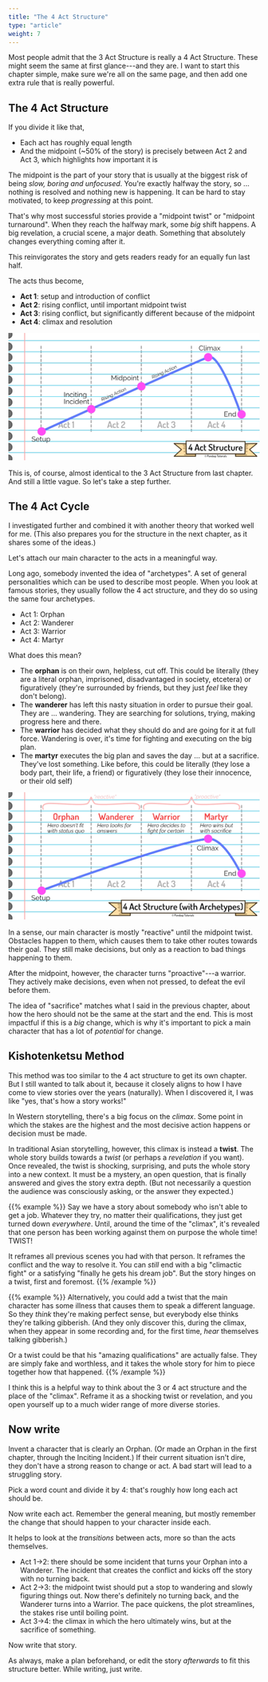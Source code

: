```yaml
---
title: "The 4 Act Structure"
type: "article"
weight: 7
---
```


Most people admit that the 3 Act Structure is really a 4 Act Structure. These might seem the same at first glance---and they are. I want to start this chapter simple, make sure we're all on the same page, and then add one extra rule that is really powerful.

## The 4 Act Structure

If you divide it like that, 

* Each act has roughly equal length
* And the midpoint (~50% of the story) is precisely between Act 2 and Act 3, which highlights how important it is

The midpoint is the part of your story that is usually at the biggest risk of being _slow, boring and unfocused_. You're exactly halfway the story, so ... nothing is resolved and nothing new is happening. It can be hard to stay motivated, to keep _progressing_ at this point.

That's why most successful stories provide a "midpoint twist" or "midpoint turnaround". When they reach the halfway mark, some _big_ shift happens. A big revelation, a crucial scene, a major death. Something that absolutely changes everything coming after it.

This reinvigorates the story and gets readers ready for an equally fun last half.

The acts thus become,

* **Act 1**: setup and introduction of conflict
* **Act 2**: rising conflict, until important midpoint twist
* **Act 3**: rising conflict, but significantly different because of the midpoint
* **Act 4**: climax and resolution

![Visualization of the (simple) 4 Act Structure for storytelling.](four_act_structure.webp)

This is, of course, almost identical to the 3 Act Structure from last chapter. And still a little vague. So let's take a step further.

## The 4 Act Cycle

I investigated further and combined it with another theory that worked well for me. (This also prepares you for the structure in the next chapter, as it shares some of the ideas.)

Let's attach our main character to the acts in a meaningful way.

Long ago, somebody invented the idea of "archetypes". A set of general personalities which can be used to describe most people. When you look at famous stories, they usually follow the 4 act structure, and they do so using the same four archetypes.

* Act 1: Orphan
* Act 2: Wanderer
* Act 3: Warrior
* Act 4: Martyr

What does this mean?

* The **orphan** is on their own, helpless, cut off. This could be literally (they are a literal orphan, imprisoned, disadvantaged in society, etcetera) or figuratively (they're surrounded by friends, but they just _feel_ like they don't belong).
* The **wanderer** has left this nasty situation in order to pursue their goal. They are ... wandering. They are searching for solutions, trying, making progress here and there.
* The **warrior** has decided what they should do and are going for it at full force. Wandering is over, it's time for fighting and executing on the big plan.
* The **martyr** executes the big plan and saves the day ... but at a sacrifice. They've lost something. Like before, this could be literally (they lose a body part, their life, a friend) or figuratively (they lose their innocence, or their old self)

![Visualization of the 4 Act Structure using archetypes to describe how the character changes.](four_act_structure_advanced.webp)

In a sense, our main character is mostly "reactive" until the midpoint twist. Obstacles happen to them, which causes them to take other routes towards their goal. They still make decisions, but only as a reaction to bad things happening to them.

After the midpoint, however, the character turns "proactive"---a warrior. They actively make decisions, even when not pressed, to defeat the evil before them.

The idea of "sacrifice" matches what I said in the previous chapter, about how the hero should not be the same at the start and the end. This is most impactful if this is a _big_ change, which is why it's important to pick a main character that has a lot of _potential_ for change.

## Kishotenketsu Method

This method was too similar to the 4 act structure to get its own chapter. But I still wanted to talk about it, because it closely aligns to how I have come to view stories over the years (naturally). When I discovered it, I was like "yes, that's how a story works!"

In Western storytelling, there's a big focus on the _climax_. Some point in which the stakes are the highest and the most decisive action happens or decision must be made.

In traditional Asian storytelling, however, this climax is instead a **twist**. The whole story builds towards a _twist_ (or perhaps a _revelation_ if you want). Once revealed, the twist is shocking, surprising, and puts the whole story into a new context. It must be a mystery, an open question, that is finally answered and gives the story extra depth. (But not necessarily a question the audience was consciously asking, or the answer they expected.)

{{% example %}}
Say we have a story about somebody who isn't able to get a job. Whatever they try, no matter their qualifications, they just get turned down _everywhere_. Until, around the time of the "climax", it's revealed that one person has been working against them on purpose the whole time! TWIST!

It reframes all previous scenes you had with that person. It reframes the conflict and the way to resolve it. You can _still_ end with a big "climactic fight" or a satisfying "finally he gets his dream job". But the story hinges on a twist, first and foremost.
{{% /example %}}

{{% example %}}
Alternatively, you could add a twist that the main character has some illness that causes them to speak a different language. So they _think_ they're making perfect sense, but everybody else thinks they're talking gibberish. (And they only discover this, during the climax, when they appear in some recording and, for the first time, _hear_ themselves talking gibberish.)

Or a twist could be that his "amazing qualifications" are actually false. They are simply fake and worthless, and it takes the whole story for him to piece together how that happened.
{{% /example %}}

I think this is a helpful way to think about the 3 or 4 act structure and the place of the "climax". Reframe it as a shocking twist or revelation, and you open yourself up to a much wider range of more diverse stories.

## Now write

Invent a character that is clearly an Orphan. (Or made an Orphan in the first chapter, through the Inciting Incident.) If their current situation isn't dire, they don't have a strong reason to change or act. A bad start will lead to a struggling story.

Pick a word count and divide it by 4: that's roughly how long each act should be.

Now write each act. Remember the general meaning, but mostly remember the change that should happen to your character inside each.

It helps to look at the _transitions_ between acts, more so than the acts themselves.

* Act 1->2: there should be some incident that turns your Orphan into a Wanderer. The incident that creates the conflict and kicks off the story with no turning back.
* Act 2->3: the midpoint twist should put a stop to wandering and slowly figuring things out. Now there's definitely no turning back, and the Wanderer turns into a Warrior. The pace quickens, the plot streamlines, the stakes rise until boiling point.
* Act 3->4: the climax in which the hero ultimately wins, but at the sacrifice of something.

Now write that story.

As always, make a plan beforehand, or edit the story _afterwards_ to fit this structure better. While writing, just write.